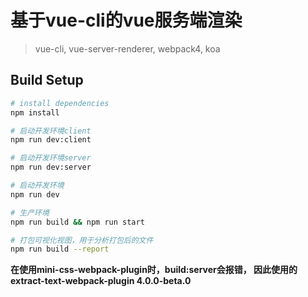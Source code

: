 # 基于vue-cli的vue服务端渲染

>vue-cli, vue-server-renderer, webpack4, koa

## Build Setup

``` bash
# install dependencies
npm install

# 启动开发环境client
npm run dev:client

# 启动开发环境server
npm run dev:server

# 启动开发环境
npm run dev

# 生产环境
npm run build && npm run start

# 打包可视化视图，用于分析打包后的文件
npm run build --report

```

**在使用mini-css-webpack-plugin时，build:server会报错， 因此使用的extract-text-webpack-plugin 4.0.0-beta.0**
